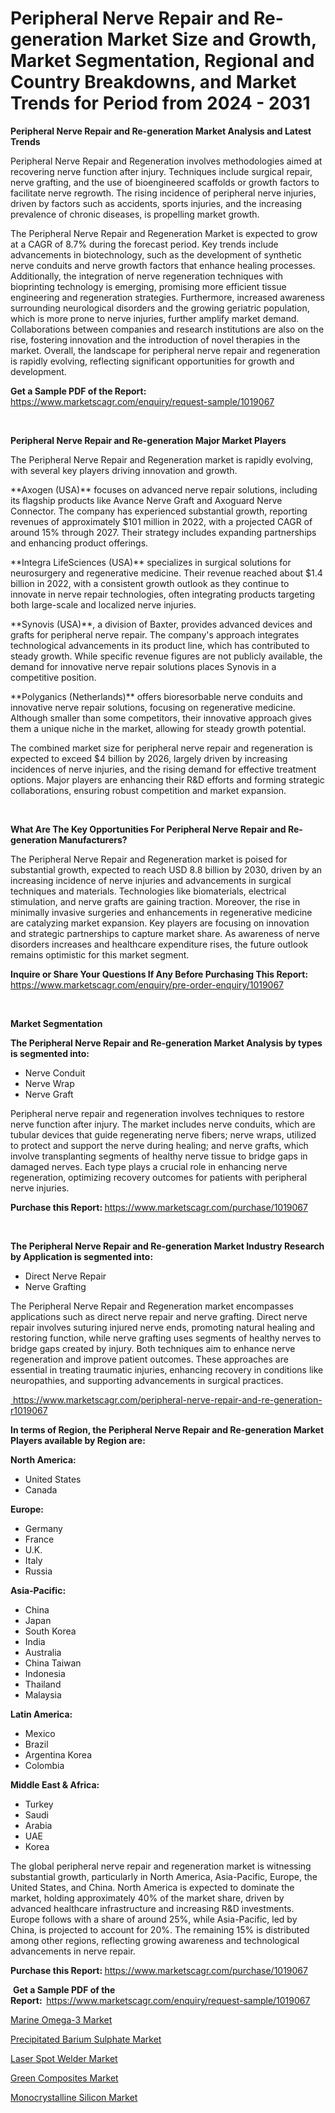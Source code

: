 <p><h1>Peripheral Nerve Repair and Re-generation Market Size and Growth, Market Segmentation, Regional and Country Breakdowns, and Market Trends for Period from 2024 -  2031</h1></p><p><strong>Peripheral Nerve Repair and Re-generation Market Analysis and Latest Trends</strong></p>
<p><p>Peripheral Nerve Repair and Regeneration involves methodologies aimed at recovering nerve function after injury. Techniques include surgical repair, nerve grafting, and the use of bioengineered scaffolds or growth factors to facilitate nerve regrowth. The rising incidence of peripheral nerve injuries, driven by factors such as accidents, sports injuries, and the increasing prevalence of chronic diseases, is propelling market growth.</p><p>The Peripheral Nerve Repair and Regeneration Market is expected to grow at a CAGR of 8.7% during the forecast period. Key trends include advancements in biotechnology, such as the development of synthetic nerve conduits and nerve growth factors that enhance healing processes. Additionally, the integration of nerve regeneration techniques with bioprinting technology is emerging, promising more efficient tissue engineering and regeneration strategies. Furthermore, increased awareness surrounding neurological disorders and the growing geriatric population, which is more prone to nerve injuries, further amplify market demand. Collaborations between companies and research institutions are also on the rise, fostering innovation and the introduction of novel therapies in the market. Overall, the landscape for peripheral nerve repair and regeneration is rapidly evolving, reflecting significant opportunities for growth and development.</p></p>
<p><strong>Get a Sample PDF of the Report:&nbsp;</strong> <a href="https://www.marketscagr.com/enquiry/request-sample/1019067">https://www.marketscagr.com/enquiry/request-sample/1019067</a></p>
<p>&nbsp;</p>
<p><strong>Peripheral Nerve Repair and Re-generation Major Market Players</strong></p>
<p><p>The Peripheral Nerve Repair and Regeneration market is rapidly evolving, with several key players driving innovation and growth. </p><p>**Axogen (USA)** focuses on advanced nerve repair solutions, including its flagship products like Avance Nerve Graft and Axoguard Nerve Connector. The company has experienced substantial growth, reporting revenues of approximately $101 million in 2022, with a projected CAGR of around 15% through 2027. Their strategy includes expanding partnerships and enhancing product offerings.</p><p>**Integra LifeSciences (USA)** specializes in surgical solutions for neurosurgery and regenerative medicine. Their revenue reached about $1.4 billion in 2022, with a consistent growth outlook as they continue to innovate in nerve repair technologies, often integrating products targeting both large-scale and localized nerve injuries.</p><p>**Synovis (USA)**, a division of Baxter, provides advanced devices and grafts for peripheral nerve repair. The company's approach integrates technological advancements in its product line, which has contributed to steady growth. While specific revenue figures are not publicly available, the demand for innovative nerve repair solutions places Synovis in a competitive position.</p><p>**Polyganics (Netherlands)** offers bioresorbable nerve conduits and innovative nerve repair solutions, focusing on regenerative medicine. Although smaller than some competitors, their innovative approach gives them a unique niche in the market, allowing for steady growth potential.</p><p>The combined market size for peripheral nerve repair and regeneration is expected to exceed $4 billion by 2026, largely driven by increasing incidences of nerve injuries, and the rising demand for effective treatment options. Major players are enhancing their R&D efforts and forming strategic collaborations, ensuring robust competition and market expansion.</p></p>
<p>&nbsp;</p>
<p><strong>What Are The Key Opportunities For Peripheral Nerve Repair and Re-generation Manufacturers?</strong></p>
<p><p>The Peripheral Nerve Repair and Regeneration market is poised for substantial growth, expected to reach USD 8.8 billion by 2030, driven by an increasing incidence of nerve injuries and advancements in surgical techniques and materials. Technologies like biomaterials, electrical stimulation, and nerve grafts are gaining traction. Moreover, the rise in minimally invasive surgeries and enhancements in regenerative medicine are catalyzing market expansion. Key players are focusing on innovation and strategic partnerships to capture market share. As awareness of nerve disorders increases and healthcare expenditure rises, the future outlook remains optimistic for this market segment.</p></p>
<p><strong>Inquire or Share Your Questions If Any Before Purchasing This Report:</strong> <a href="https://www.marketscagr.com/enquiry/pre-order-enquiry/1019067">https://www.marketscagr.com/enquiry/pre-order-enquiry/1019067</a></p>
<p>&nbsp;</p>
<p><strong>Market Segmentation</strong></p>
<p><strong>The Peripheral Nerve Repair and Re-generation Market Analysis by types is segmented into:</strong></p>
<p><ul><li>Nerve Conduit</li><li>Nerve Wrap</li><li>Nerve Graft</li></ul></p>
<p><p>Peripheral nerve repair and regeneration involves techniques to restore nerve function after injury. The market includes nerve conduits, which are tubular devices that guide regenerating nerve fibers; nerve wraps, utilized to protect and support the nerve during healing; and nerve grafts, which involve transplanting segments of healthy nerve tissue to bridge gaps in damaged nerves. Each type plays a crucial role in enhancing nerve regeneration, optimizing recovery outcomes for patients with peripheral nerve injuries.</p></p>
<p><strong>Purchase this Report:&nbsp;</strong><a href="https://www.marketscagr.com/purchase/1019067">https://www.marketscagr.com/purchase/1019067</a></p>
<p>&nbsp;</p>
<p><strong>The Peripheral Nerve Repair and Re-generation Market Industry Research by Application is segmented into:</strong></p>
<p><ul><li>Direct Nerve Repair</li><li>Nerve Grafting</li></ul></p>
<p><p>The Peripheral Nerve Repair and Regeneration market encompasses applications such as direct nerve repair and nerve grafting. Direct nerve repair involves suturing injured nerve ends, promoting natural healing and restoring function, while nerve grafting uses segments of healthy nerves to bridge gaps created by injury. Both techniques aim to enhance nerve regeneration and improve patient outcomes. These approaches are essential in treating traumatic injuries, enhancing recovery in conditions like neuropathies, and supporting advancements in surgical practices.</p></p>
<p><a href="https://www.marketscagr.com/peripheral-nerve-repair-and-re-generation-r1019067">&nbsp;https://www.marketscagr.com/peripheral-nerve-repair-and-re-generation-r1019067</a></p>
<p><strong>In terms of Region, the Peripheral Nerve Repair and Re-generation Market Players available by Region are:</strong></p>
<p>
    <p> <strong> North America: </strong>
        <ul>
            <li>United States</li>
            <li>Canada</li>
        </ul>
        </p> 
    <p> <strong> Europe: </strong>
        <ul>
            <li>Germany</li>
            <li>France</li>
            <li>U.K.</li>
            <li>Italy</li>
            <li>Russia</li>
        </ul>
        </p> 
    <p> <strong> Asia-Pacific: </strong>
        <ul>
            <li>China</li>
            <li>Japan</li>
            <li>South Korea</li>
            <li>India</li>
            <li>Australia</li>
            <li>China Taiwan</li>
            <li>Indonesia</li>
            <li>Thailand</li>
            <li>Malaysia</li>
        </ul>
        </p> 
    <p> <strong> Latin America: </strong>
        <ul>
            <li>Mexico</li>
            <li>Brazil</li>
            <li>Argentina Korea</li>
            <li>Colombia</li>
        </ul>
        </p> 
    <p> <strong> Middle East & Africa: </strong>
        <ul>
            <li>Turkey</li>
            <li>Saudi</li>
            <li>Arabia</li>
            <li>UAE</li>
            <li>Korea</li>
        </ul>
    </p>
    </p>
<p><p>The global peripheral nerve repair and regeneration market is witnessing substantial growth, particularly in North America, Asia-Pacific, Europe, the United States, and China. North America is expected to dominate the market, holding approximately 40% of the market share, driven by advanced healthcare infrastructure and increasing R&D investments. Europe follows with a share of around 25%, while Asia-Pacific, led by China, is projected to account for 20%. The remaining 15% is distributed among other regions, reflecting growing awareness and technological advancements in nerve repair.</p></p>
<p><strong>Purchase this Report: </strong><a href="https://www.marketscagr.com/purchase/1019067">https://www.marketscagr.com/purchase/1019067</a></p>
<p>&nbsp;<strong>Get a Sample PDF of the Report:&nbsp;&nbsp;</strong><a href="https://www.marketscagr.com/enquiry/request-sample/1019067">https://www.marketscagr.com/enquiry/request-sample/1019067</a></p>
<p><strong></strong></p>
<p><p><a href="https://github.com/marloy8/Market-Research-Report-List-6/blob/main/marine-omega-3-market.md">Marine Omega-3 Market</a></p><p><a href="https://medium.com/@raperang95/the-market-study-covers-the-precipitated-barium-sulphate-market-across-various-segments-5c4e38ccc1ee">Precipitated Barium Sulphate Market</a></p><p><a href="https://www.linkedin.com/pulse/future-ready-strategic-insights-global-laser-spot-welder-market-zwexf?trackingId=D%2B%2Be2HemSJSzNi8MAzvsvg%3D%3D">Laser Spot Welder Market</a></p><p><a href="https://medium.com/@raperang95/the-green-composites-market-insights-report-offers-an-in-depth-and-thorough-analysis-of-the-902d1a7a9717?postPublishedType=initial">Green Composites Market</a></p><p><a href="https://issuu.com/reportprime-2/docs/monocrystalline-silicon-market-size_fbdc865d0b2788">Monocrystalline Silicon Market</a></p></p>